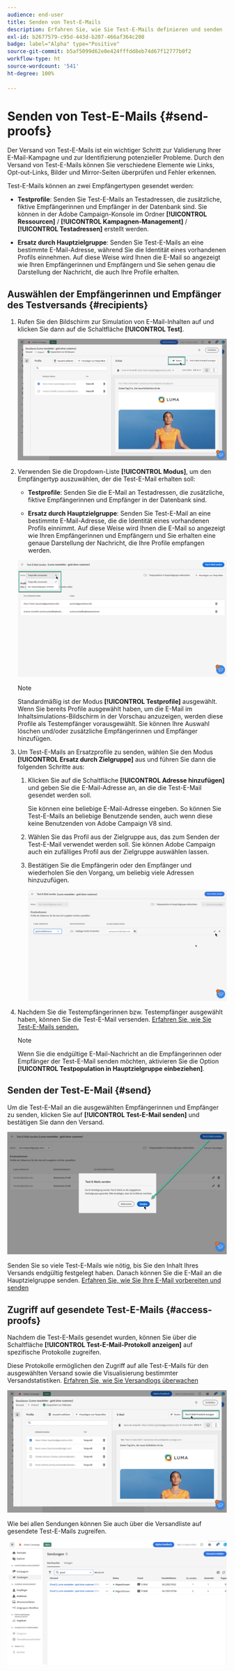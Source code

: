 ```yaml
---
audience: end-user
title: Senden von Test-E-Mails
description: Erfahren Sie, wie Sie Test-E-Mails definieren und senden
exl-id: b2677579-c95d-443d-b207-466af364c208
badge: label="Alpha" type="Positive"
source-git-commit: b5af5099d62e0e424fffdd8eb74d67f12777b0f2
workflow-type: ht
source-wordcount: '541'
ht-degree: 100%

---
```


# Senden von Test-E-Mails {#send-proofs}

Der Versand von Test-E-Mails ist ein wichtiger Schritt zur Validierung Ihrer E-Mail-Kampagne und zur Identifizierung potenzieller Probleme. Durch den Versand von Test-E-Mails können Sie verschiedene Elemente wie Links, Opt-out-Links, Bilder und Mirror-Seiten überprüfen und Fehler erkennen.

Test-E-Mails können an zwei Empfängertypen gesendet werden:

* **Testprofile**: Senden Sie Test-E-Mails an Testadressen, die zusätzliche, fiktive Empfängerinnen und Empfänger in der Datenbank sind. Sie können in der Adobe Campaign-Konsole im Ordner **[!UICONTROL Ressourcen]** / **[!UICONTROL Kampagnen-Management]** / **[!UICONTROL Testadressen]** erstellt werden.

* **Ersatz durch Hauptzielgruppe**: Senden Sie Test-E-Mails an eine bestimmte E-Mail-Adresse, während Sie die Identität eines vorhandenen Profils einnehmen. Auf diese Weise wird Ihnen die E-Mail so angezeigt wie Ihren Empfängerinnen und Empfängern und Sie sehen genau die Darstellung der Nachricht, die auch Ihre Profile erhalten.

## Auswählen der Empfängerinnen und Empfänger des Testversands {#recipients}

1. Rufen Sie den Bildschirm zur Simulation von E-Mail-Inhalten auf und klicken Sie dann auf die Schaltfläche **[!UICONTROL Test]**.

   ![](assets/test-button.png)

1. Verwenden Sie die Dropdown-Liste **[!UICONTROL Modus]**, um den Empfängertyp auszuwählen, der die Test-E-Mail erhalten soll:

   * **Testprofile**: Senden Sie die E-Mail an Testadressen, die zusätzliche, fiktive Empfängerinnen und Empfänger in der Datenbank sind.

   * **Ersatz durch Hauptzielgruppe**: Senden Sie Test-E-Mail an eine bestimmte E-Mail-Adresse, die die Identität eines vorhandenen Profils einnimmt. Auf diese Weise wird Ihnen die E-Mail so angezeigt wie Ihren Empfängerinnen und Empfängern und Sie erhalten eine genaue Darstellung der Nachricht, die Ihre Profile empfangen werden.

   ![](assets/test-mode.png)

   >[!NOTE]
   >
   >Standardmäßig ist der Modus **[!UICONTROL Testprofile]** ausgewählt. Wenn Sie bereits Profile ausgewählt haben, um die E-Mail im Inhaltsimulations-Bildschirm in der Vorschau anzuzeigen, werden diese Profile als Testempfänger vorausgewählt. Sie können Ihre Auswahl löschen und/oder zusätzliche Empfängerinnen und Empfänger hinzufügen.

1. Um Test-E-Mails an Ersatzprofile zu senden, wählen Sie den Modus **[!UICONTROL Ersatz durch Zielgruppe]** aus und führen Sie dann die folgenden Schritte aus:

   1. Klicken Sie auf die Schaltfläche **[!UICONTROL Adresse hinzufügen]** und geben Sie die E-Mail-Adresse an, an die die Test-E-Mail gesendet werden soll.

      Sie können eine beliebige E-Mail-Adresse eingeben. So können Sie Test-E-Mails an beliebige Benutzende senden, auch wenn diese keine Benutzenden von Adobe Campaign V8 sind.

   1. Wählen Sie das Profil aus der Zielgruppe aus, das zum Senden der Test-E-Mail verwendet werden soll. Sie können Adobe Campaign auch ein zufälliges Profil aus der Zielgruppe auswählen lassen.

   1. Bestätigen Sie die Empfängerin oder den Empfänger und wiederholen Sie den Vorgang, um beliebig viele Adressen hinzuzufügen.

      ![](assets/substitution.png)

1. Nachdem Sie die Testempfängerinnen bzw. Testempfänger ausgewählt haben, können Sie die Test-E-Mail versenden. [Erfahren Sie, wie Sie Test-E-Mails senden.](#send)

   >[!NOTE]
   >
   >Wenn Sie die endgültige E-Mail-Nachricht an die Empfängerinnen oder Empfänger der Test-E-Mail senden möchten, aktivieren Sie die Option **[!UICONTROL Testpopulation in Hauptzielgruppe einbeziehen]**.

## Senden der Test-E-Mail {#send}

Um die Test-E-Mail an die ausgewählten Empfängerinnen und Empfänger zu senden, klicken Sie auf **[!UICONTROL Test-E-Mail senden]** und bestätigen Sie dann den Versand.

![](assets/send-proof.png)

Senden Sie so viele Test-E-Mails wie nötig, bis Sie den Inhalt Ihres Versands endgültig festgelegt haben. Danach können Sie die E-Mail an die Hauptzielgruppe senden. [Erfahren Sie, wie Sie Ihre E-Mail vorbereiten und senden](../monitor/prepare-send.md)

## Zugriff auf gesendete Test-E-Mails {#access-proofs}

Nachdem die Test-E-Mails gesendet wurden, können Sie über die Schaltfläche **[!UICONTROL Test-E-Mail-Protokoll anzeigen]** auf spezifische Protokolle zugreifen.

Diese Protokolle ermöglichen den Zugriff auf alle Test-E-Mails für den ausgewählten Versand sowie die Visualisierung bestimmter Versandstatistiken. [Erfahren Sie, wie Sie Versandlogs überwachen](../monitor/delivery-logs.md)

![](assets/proof-log.png)

Wie bei allen Sendungen können Sie auch über die Versandliste auf gesendete Test-E-Mails zugreifen.

![](assets/delivery-list.png)
